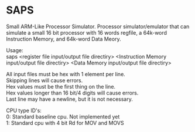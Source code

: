 SAPS
==========

Small ARM-Like Processor Simulator. Processor simulator/emulator that can simulate a small 16 bit processor with 16 words regfile, a 64k-word Instruction Memory, and 64k-word Data Meory.   

Usage:   
saps <cpu type id number> <number of cycles to simulate> <register file input/output file directiry> <Instruction Memory input/output file directiry> <Data Memory input/output file directiry>    

All input files must be hex with 1 element per line.   
Skipping lines will cause errors.    
Hex values must be the first thing on the line.    
Hex values longer than 16 bit/4 digits will cause errors.   
Last line may have a newline, but it is not necessary.

CPU type ID's:   
0: Standard baseline cpu. Not implemented yet   
1: Standard cpu with 4 bit Rd for MOV and MOVS   

